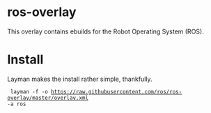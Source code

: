 ros-overlay
===========

This overlay contains ebuilds for the Robot Operating System (ROS).

Install
========
Layman makes the install rather simple, thankfully.

<code> layman -f -o https://raw.githubusercontent.com/ros/ros-overlay/master/overlay.xml -a ros </code>

